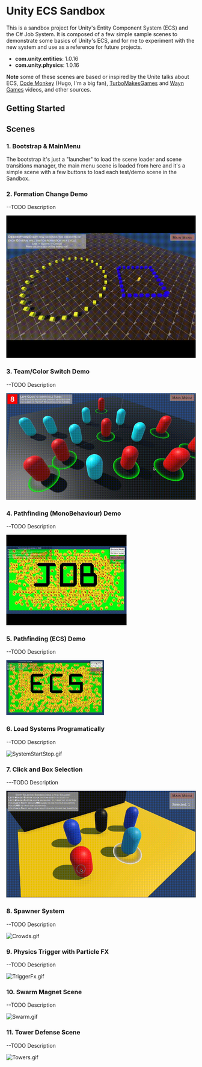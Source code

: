 # Unity ECS Sandbox

This is a sandbox project for Unity's Entity Component System (ECS) and the C# Job System.
It is composed of a few simple sample scenes to demonstrate some basics of Unity's ECS, and for me to experiment with the new system and use as a reference for future projects.

- **com.unity.entities**: 1.0.16
- **com.unity.physics**: 1.0.16


**Note** some of these scenes are based or inspired by the Unite talks about ECS, [Code Monkey](https://unitycodemonkey.com/) (Hugo, I'm a big fan), [TurboMakesGames](https://www.youtube.com/c/TurboMakesGames) and [Wayn Games](https://www.youtube.com/@WAYNGames) videos, and other sources.

## Getting Started

## Scenes

### 1. Bootstrap & MainMenu

The bootstrap it's just a "launcher" to load the scene loader and scene transitions manager, the main menu scene is loaded from here and it's a simple scene with a few buttons to load each test/demo scene in the Sandbox.

### 2. Formation Change Demo
--TODO Description

![Formations.gif](webimg%2FFormations.gif)

### 3. Team/Color Switch Demo
--TODO Description

![TeamSwitch.gif](webimg%2FTeamSwitch.gif)

### 4. Pathfinding (MonoBehaviour) Demo
--TODO Description

![PathJobs.gif](webimg%2FPathJobs.gif)

### 5. Pathfinding (ECS) Demo
--TODO Description

![Pathfind-ecs2.gif](webimg%2FPathfind-ecs2.gif)

### 6. Load Systems Programatically
--TODO Description

![SystemStartStop.gif](webimg%2FSystemStartStop.gif)

### 7. Click and Box Selection
---TODO Description

![ClickSelect.gif](webimg%2FClickSelect.gif)

### 8. Spawner System
--TODO Description

![Crowds.gif](webimg%2FCrowds.gif)

### 9. Physics Trigger with Particle FX
--TODO Description

![TriggerFx.gif](webimg%2FTriggerFx.gif)

### 10. Swarm Magnet Scene
--TODO Description

![Swarm.gif](webimg%2FSwarm.gif)

### 11. Tower Defense Scene
--TODO Description

![Towers.gif](webimg%2FTowers.gif)




